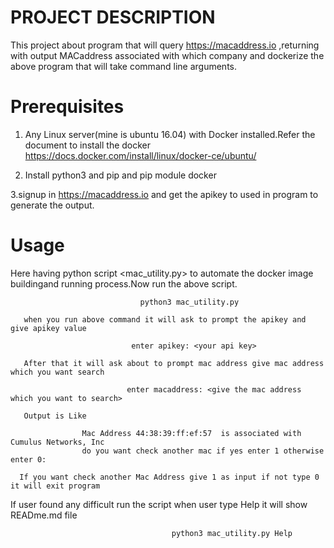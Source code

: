 PROJECT DESCRIPTION
============================

   This project about program that will query https://macaddress.io ,returning with output MACaddress associated with which company and dockerize the above program that will take command line arguments.
   
Prerequisites
==========================
  1. Any Linux server(mine is ubuntu 16.04) with Docker installed.Refer the document to install the docker https://docs.docker.com/install/linux/docker-ce/ubuntu/ 
  
  
  2. Install python3 and pip and pip module docker
  
  
  3.signup in https://macaddress.io and get the apikey to used in program to generate the output.


Usage
=====================================
 Here having python script <mac_utility.py> to automate the docker image buildingand running process.Now run the above script.


                                 python3 mac_utility.py  
 
       when you run above command it will ask to prompt the apikey and give apikey value 
         
                               enter apikey: <your api key>

       After that it will ask about to prompt mac address give mac address which you want search
       
                              enter macaddress: <give the mac address which you want to search>                         

       Output is Like
       
                    Mac Address 44:38:39:ff:ef:57  is associated with Cumulus Networks, Inc
                    do you want check another mac if yes enter 1 otherwise enter 0: 
  
      If you want check another Mac Address give 1 as input if not type 0 it will exit program
      
 If user found any difficult run the script when user type Help it will show READme.md file
    
                                        python3 mac_utility.py Help
     

